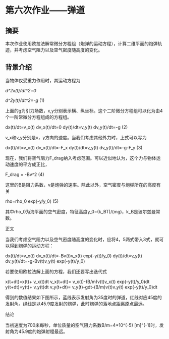 # 第六次作业——弹道

## 摘要

本次作业使用欧拉法解常微分方程组（炮弹的运动方程），计算二维平面的炮弹轨迹，并考虑空气阻力以及空气密度随高度的变化。

## 背景介绍

当物体仅受重力作用时，其运动方程为

*d^2x(t)/dt^2=0*

*d^2y(t)/dt^2=-g*     (1)

上面的g为引力场数，x,y分别表示横、纵坐标。这个二阶微分方程组可以化为由4个一阶常微分方程组成的方程组。

dx(t)/dt=v_x(t)
dv_x(t)/dt=0
dy(t)/dt=v_y(t)
dv_y(t)/dt=-g     (2)

v_x和v_y分别是x，y方向的速度。当我们考虑其他外力时，上式可以写为

dx(t)/dt=v_x(t)
dv_x(t)/dt=-F_x
dy(t)/dt=v_y(t)
dv_y(t)/dt=-g-F_y   (3)

现在，我们将空气阻力F_drag纳入考虑范围。可以近似地认为，这个力与物体运动速度的平方成正比，

F_drag = -Bv^2   (4)

这里的B是阻力系数，v是炮弹的速率。除此以外，空气密度与炮弹所在的高度有关

rho=rho_0 exp(-y/y_0)    (5)

其中rho_0为海平面的空气密度，特征高度y_0=(k_BT)/(mg)，k_B是玻尔兹曼常数。

正文

当我们考虑空气阻力以及空气密度随高度的变化时，应将4，5两式带入3式，就可以得到炮弹的运动方程：

dx(t)/dt=v_x(t)
dv_x(t)/dt=-Bv(t)v_x(t) exp(-y(t)/y_0)
dy(t)/dt=v_y(t)
dv_y(t)/dt=-g-Bv(t)v_y(t) exp(-y(t)/y_0)

若要使用欧拉法解上面的方程，我们还要写出迭代式

x(t+dt)=x(t)+ v_x(t)dt
v_x(t+dt)= v_x(t)-(B/m)v(t)v_x(t) exp(-y(t)/y_0)dt
y(t+dt)=y(t)+ v_y(t)dt
v_y(t+dt)= v_y(t)-gdt-(B/m)v(t)v_y(t) exp(-y(t)/y_0)dt

得到的数值结果如下图所示，蓝线表示发射角为35度时的弹道，红线对应45度的发射角。绿线是以45.9度发射的炮弹，此时炮弹的落地点距离原点最远。


结论

当初速度为700米每秒，单位质量的空气阻力系数B/m=4*10^(-5) [m]^(-1)时，发射角为45.9度的炮弹射程最远。
